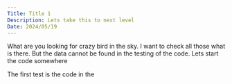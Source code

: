 ```yaml
---
Title: Title 1
Description: Lets take this to next level
Date: 2024/05/19
---
```

What are you looking for crazy bird in the sky. I want to check all those what is there.  But the data cannot be found in the testing of the code. Lets start the code somewhere 

The first test is the code in the 